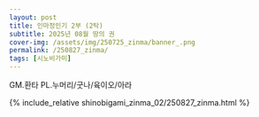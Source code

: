 ```yaml
---
layout: post
title: 인마정인기 2부 (2탁)
subtitle: 2025년 08월 땅의 권
cover-img: /assets/img/250725_zinma/banner_.png
permalink: /250827_zinma/
tags: [시노비가미]
---
```


GM.환타 PL.누머리/굿나/육이오/아라 

{% include_relative shinobigami_zinma_02/250827_zinma.html %}
